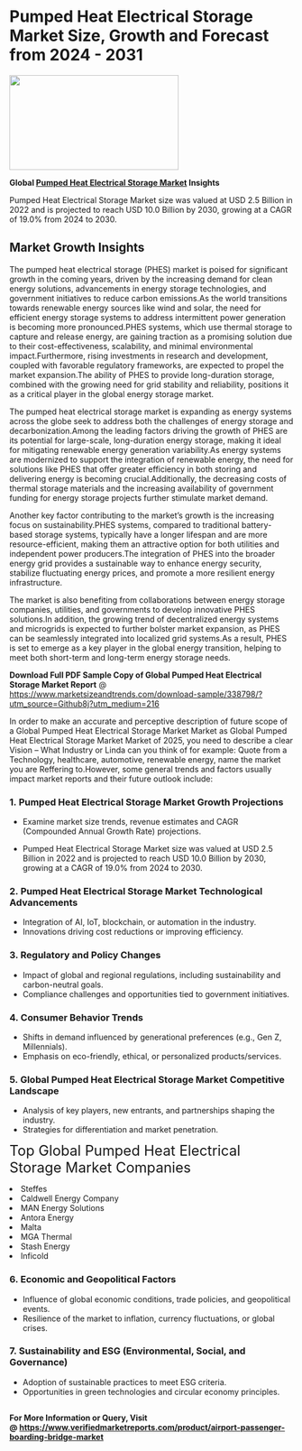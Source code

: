 <H1>Pumped Heat Electrical Storage Market Size, Growth and Forecast from 2024 - 2031</H1><img class="aligncenter size-medium wp-image-584254" src="https://thirdeyenews.in/wp-content/uploads/2024/09/Global-Market-Research-300x168.jpeg" alt="" width="300" height="168" /><p><strong>Global&nbsp;<a href="https://www.marketsizeandtrends.com/download-sample/338798/?utm_source=Github8j?utm_medium=216">Pumped Heat Electrical Storage Market</a> Insights</strong></p><p>Pumped Heat Electrical Storage Market size was valued at USD 2.5 Billion in 2022 and is projected to reach USD 10.0 Billion by 2030, growing at a CAGR of 19.0% from 2024 to 2030.</p><p><h2>Market Growth Insights</h2> <p>The pumped heat electrical storage (PHES) market is poised for significant growth in the coming years, driven by the increasing demand for clean energy solutions, advancements in energy storage technologies, and government initiatives to reduce carbon emissions.As the world transitions towards renewable energy sources like wind and solar, the need for efficient energy storage systems to address intermittent power generation is becoming more pronounced.PHES systems, which use thermal storage to capture and release energy, are gaining traction as a promising solution due to their cost-effectiveness, scalability, and minimal environmental impact.Furthermore, rising investments in research and development, coupled with favorable regulatory frameworks, are expected to propel the market expansion.The ability of PHES to provide long-duration storage, combined with the growing need for grid stability and reliability, positions it as a critical player in the global energy storage market.</p> <p>The pumped heat electrical storage market is expanding as energy systems across the globe seek to address both the challenges of energy storage and decarbonization.Among the leading factors driving the growth of PHES are its potential for large-scale, long-duration energy storage, making it ideal for mitigating renewable energy generation variability.As energy systems are modernized to support the integration of renewable energy, the need for solutions like PHES that offer greater efficiency in both storing and delivering energy is becoming crucial.Additionally, the decreasing costs of thermal storage materials and the increasing availability of government funding for energy storage projects further stimulate market demand.</p> <p>Another key factor contributing to the market’s growth is the increasing focus on sustainability.PHES systems, compared to traditional battery-based storage systems, typically have a longer lifespan and are more resource-efficient, making them an attractive option for both utilities and independent power producers.The integration of PHES into the broader energy grid provides a sustainable way to enhance energy security, stabilize fluctuating energy prices, and promote a more resilient energy infrastructure.</p> <p>The market is also benefiting from collaborations between energy storage companies, utilities, and governments to develop innovative PHES solutions.In addition, the growing trend of decentralized energy systems and microgrids is expected to further bolster market expansion, as PHES can be seamlessly integrated into localized grid systems.As a result, PHES is set to emerge as a key player in the global energy transition, helping to meet both short-term and long-term energy storage needs.</p> <p><span class=""><strong>Download Full PDF Sample Copy of Global Pumped Heat Electrical Storage Market Report</strong> @ <a href="https://www.marketsizeandtrends.com/download-sample/338798/?utm_source=Github8j?utm_medium=216" target="_blank">https://www.marketsizeandtrends.com/download-sample/338798/?utm_source=Github8j?utm_medium=216</a></span></p><p>In order to make an accurate and perceptive description of future scope of a Global&nbsp;Pumped Heat Electrical Storage Market Market as Global&nbsp;Pumped Heat Electrical Storage Market Market of 2025, you need to describe a clear Vision &ndash; What Industry or Linda can you think of for example: Quote from a Technology, healthcare, automotive, renewable energy, name the market you are Reffering to.However, some general trends and factors usually impact market reports and their future outlook include:</p><h3>1.&nbsp;<strong>Pumped Heat Electrical Storage Market Growth Projections</strong></h3><ul><li>Examine market size trends, revenue estimates and CAGR (Compounded Annual Growth Rate) projections.</li><li><p>Pumped Heat Electrical Storage Market size was valued at USD 2.5 Billion in 2022 and is projected to reach USD 10.0 Billion by 2030, growing at a CAGR of 19.0% from 2024 to 2030.</p></li></ul><h3>2.&nbsp;<strong>Pumped Heat Electrical Storage Market Technological Advancements</strong></h3><ul><li>Integration of AI, IoT, blockchain, or automation in the industry.</li><li>Innovations driving cost reductions or improving efficiency.</li></ul><h3>3.&nbsp;<strong>Regulatory and Policy Changes</strong></h3><ul><li>Impact of global and regional regulations, including sustainability and carbon-neutral goals.</li><li>Compliance challenges and opportunities tied to government initiatives.</li></ul><h3>4.&nbsp;<strong>Consumer Behavior Trends</strong></h3><ul><li>Shifts in demand influenced by generational preferences (e.g., Gen Z, Millennials).</li><li>Emphasis on eco-friendly, ethical, or personalized products/services.</li></ul><h3>5.&nbsp;<strong>Global Pumped Heat Electrical Storage Market Competitive Landscape</strong></h3><ul><li>Analysis of key players, new entrants, and partnerships shaping the industry.</li><li>Strategies for differentiation and market penetration.</li></ul><p data-pm-slice="1 1 []"><span style="color: inherit; font-family: inherit; font-size: 25px;">Top Global Pumped Heat Electrical Storage Market Companies</span></p><div class="" data-test-id=""><p><li>Steffes</li><li> Caldwell Energy Company</li><li> MAN Energy Solutions</li><li> Antora Energy</li><li> Malta</li><li> MGA Thermal</li><li> Stash Energy</li><li> Inficold</li></p></div><h3>6.&nbsp;<strong>Economic and Geopolitical Factors</strong></h3><ul><li>Influence of global economic conditions, trade policies, and geopolitical events.</li><li>Resilience of the market to inflation, currency fluctuations, or global crises.</li></ul><h3>7.&nbsp;<strong>Sustainability and ESG (Environmental, Social, and Governance)</strong></h3><ul><li>Adoption of sustainable practices to meet ESG criteria.</li><li>Opportunities in green technologies and circular economy principles.</li></ul><h2><strong style="font-size: 14px;">For More Information or Query, Visit @&nbsp;</strong><a style="background-color: #ffffff; font-size: 14px;" href="https://www.marketsizeandtrends.com/report/pumped-heat-electrical-storage-market/" target="_blank">https://www.verifiedmarketreports.com/product/airport-passenger-boarding-bridge-market</a></h2>